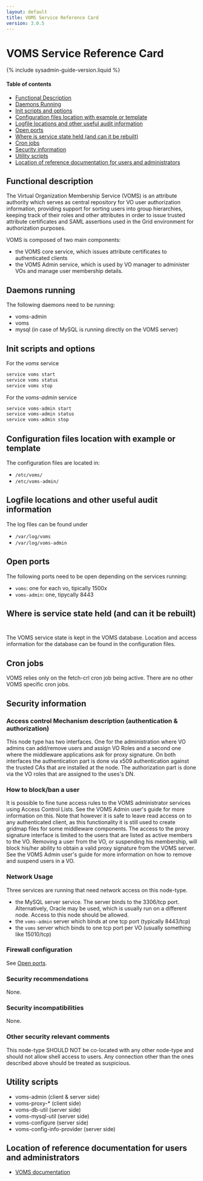 ```yaml
---
layout: default
title: VOMS Service Reference Card
version: 3.0.5
---
```


# VOMS Service Reference Card

{% include sysadmin-guide-version.liquid %}

#### Table of contents
* [Functional Description](#funcdesc)
* [Daemons Running](#daemons)
* [Init scripts and options](#scripts)
* [Configuration files location with example or template](#conffiles)
* [Logfile locations and other useful audit information](#logfiles)
* [Open ports](#ports)
* [Where is service state held (and can it be rebuilt)](#state)
* [Cron jobs](#crons)
* [Security information](#security)
* [Utility scripts](#utility)
* [Location of reference documentation for users and administrators](#docs)


## Functional description <a name="funcdesc">&nbsp;</a>

The Virtual Organization Membership Service (VOMS) is an attribute authority which serves as central repository for VO user authorization information, providing support for sorting users into group hierarchies, keeping track of their roles and other attributes in order to issue trusted attribute certificates and SAML assertions used in the Grid environment for authorization purposes.

VOMS is composed of two main components:

* the VOMS core service, which issues attribute certificates to authenticated clients 
* the VOMS Admin service, which is used by VO manager to administer VOs and manage user membership details.

## Daemons running <a name="daemons">&nbsp;</a>

The following daemons need to be running:

* voms-admin
* voms
* mysql (in case of MySQL is running directly on the VOMS server)

## Init scripts and options <a name="scripts">&nbsp;</a>

For the _voms_ service

```bash
service voms start
service voms status
service voms stop
```

For the _voms-admin_ service

```bash
service voms-admin start
service voms-admin status
service voms-admin stop
```

## Configuration files location with example or template <a name="conffiles">&nbsp;</a>

The configuration files are located in:

* `/etc/voms/`
* `/etc/voms-admin/`

## Logfile locations and other useful audit information <a name="logfiles">&nbsp;</a>

The log files can be found under 

* `/var/log/voms`
* `/var/log/voms-admin`

## Open ports <a name="ports">&nbsp;</a>

The following ports need to be open depending on the services running:

* `voms`: one for each vo, tipically 1500x
* `voms-admin`: one, tipycally 8443

## Where is service state held (and can it be rebuilt) <a name="state">&nbsp;</a>

The VOMS service state is kept in the VOMS database. Location and access information for the database can be found in the configuration files.

## Cron jobs <a name="crons">&nbsp;</a>

VOMS relies only on the fetch-crl cron job being active. There are no other VOMS specific cron jobs.

## Security information <a name="security">&nbsp;</a>

### Access control Mechanism description (authentication & authorization)

This node type has two interfaces. One for the administration where VO admins can add/remove users and assign VO Roles and a second one where the middleware applications ask for proxy signature. On both interfaces the authentication part is done via x509 authentication against the trusted CAs that are installed at the node. The authorization part is done via the VO roles that are assigned to the uses's DN.

### How to block/ban a user

It is possible to fine tune access rules to the VOMS administrator services using Access Control Lists. See the VOMS Admin user's guide for more information on this. Note that however it is safe to leave read access on to any authenticated client, as this functionality it is still used to create gridmap files for some middleware components. The access to the proxy signature interface is limited to the users that are listed as active members to the VO. Removing a user from the VO, or suspending his membership, will block his/her ability to obtain a valid proxy signature from the VOMS server. See the VOMS Admin user's guide for more information on how to remove and suspend users in a VO.

### Network Usage

Three services are running that need network access on this node-type.

* the MySQL server service. The server binds to the 3306/tcp port. Alternatively, Oracle may be used, which is usually run on a different node. Access to this node should be allowed.
* the `voms-admin` server which binds at one tcp port (typically 8443/tcp)  
* the `voms` server which binds to one tcp port per VO (usually something like 15010/tcp)

### Firewall configuration

See [Open ports](#ports).

### Security recommendations

None.

###  Security incompatibilities

None.

### Other security relevant comments

This node-type SHOULD NOT be co-located with any other node-type and should not allow shell access to users. Any connection other than the ones described above should be treated as suspicious.


## Utility scripts <a name="utility">&nbsp;</a>

* voms-admin (client & server side)
* voms-proxy-* (client side)
* voms-db-util (server side)
* voms-mysql-util (server side)
* voms-configure (server side)
* voms-config-info-provider (server side)

## Location of reference documentation for users and administrators <a name="docs">&nbsp;</a>

* [VOMS documentation]({{site.baseurl}}/documentation.html)
